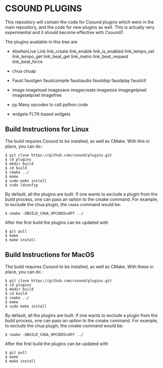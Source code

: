 CSOUND PLUGINS
===

This repository will contain the code for Csound plugins which were in the main repository, and the code for new plugins as well.
This is actually very experimental and it should become effective with Csound7.

The plugins available in this tree are

- AbeltonLive Link
 link_create link_enable link_is_enabled link_tempo_set link_tempo_get link_beat_get link_metro link_beat_request link_beat_force

- chua
 chuap

- Faust
 faustgen faustcompile faustaudio faustdsp faustplay faustctl

- image
 imageload imagesave imagecreate imagesize imagegetpixel imagesetpixel imagefree

- py
 Many opcodes to call python code

- widgets
 FLTK-based widgets

Build Instructions for Linux
---

The build requires Csound to be installed, as well as CMake. With this
in place, you can do :

```
$ git clone https://github.com/csound/plugins.git
$ cd plugins
$ mkdir build
$ cd build
$ cmake ../
$ make
$ sudo make install
$ sudo ldconfig
```

By default, all the plugins are built. If one wants to exclude a plugin from the build process, one can pass an option to the cmake command. For example, to exclude the chua plugin, the `cmake` command would be:

```
$ cmake -DBUILD_CHUA_OPCODES=OFF ../
```

After the first build the plugins can be updated with

```
$ git pull
$ make
$ make install
```

Build Instructions for MacOS
---

The build requires Csound to be installed, as well as CMake. With these
in place, you can do :

```
$ git clone https://github.com/csound/plugins.git
$ cd plugins
$ mkdir build
$ cd build
$ cmake ../
$ make
$ sudo make install
```

By default, all the plugins are built. If one wants to exclude a plugin from the build process, one can pass an option to the cmake command. For example, to exclude the chua plugin, the cmake command would be:
```
$ cmake -DBUILD_CHUA_OPCODES=OFF ../
```

After the first build the plugins can be updated with

```
$ git pull
$ make
$ make install
```

